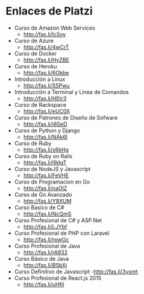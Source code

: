 # Enlaces de Platzi

- Curso de Amazon Web Services
  - http://fas.li/lc5oy 
- Curso de Azure
  - http://fas.li/4wCrT
- Curso de Docker
  - http://fas.li/HyZBE
- Curso de Heroku
  - http://fas.li/6Okbe
- Introducción a Linux
  - http://fas.li/S5Pwu
- Introducción a Terminal y Línea de Comandos
  - http://fas.li/HEtr3
- Curso de Rackspace
  - http://fas.li/eUC0X
- Curso de Patrones de Diseño de Sofware
  - http://fas.li/i8SeD
- Curso de Python y Django 
  - http://fas.li/NAk6l
- Curso de Ruby
  - http://fas.li/x6kHg
- Curso de Ruby on Rails
  - http://fas.li/l9dgT
- Curso de NodeJS y Javascript
  - http://fas.li/FeVHE
- Curso de Programacion en Go
  - http://fas.li/naOlZ
- Curso de Go Avanzado
  - http://fas.li/Y8XUM
- Curso Basico de C#
  - http://fas.li/NcQmS
- Curso Profesional de C# y ASP.Net
  - http://fas.li/LJYbf
- Curso Profesional de PHP con Laravel
  - http://fas.li/rpwOc
- Curso Profesional de Java 
  - http://fas.li/rA832
- Curso Básico de Java
  - http://fas.li/B5bXj
- Curso Definitivo de Javascript
  -http://fas.li/3yxmt
- Curso Profesional de React.js 2015
  - http://fas.li/uHfiI
  

